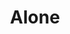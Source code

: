 ---
ep: 13
title: "Alone"
imglink: "https://live.staticflickr.com/65535/50998315651_4d96bab7c9_o.jpg"
thumbnail: "https://live.staticflickr.com/65535/50998315651_ea8e8e6a26_q.jpg"
alt: >
    A broken piece of grey headstone, with only a black cross etched into it, shrouded in fog.
name: "Ida"
---